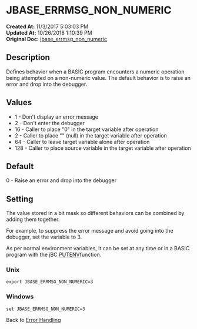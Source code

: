 # JBASE_ERRMSG_NON_NUMERIC

**Created At:** 11/3/2017 5:03:03 PM  
**Updated At:** 10/26/2018 1:10:39 PM  
**Original Doc:** [jbase_errmsg_non_numeric](https://docs.jbase.com/41717-environment-variables/jbase_errmsg_non_numeric)  


## **Description**

Defines behavior when a BASIC program encounters a numeric operation being attempted on a non-numeric value. The default behavior is to raise an error and drop into the debugger.

## 


## Values

- 1 - Don't display an error message
- 2 - Don't enter the debugger
- 16 - Caller to place "0" in the target variable after operation
- 2 - Caller to place "" (null) in the target variable after operation
- 64 - Caller to leave target variable alone after operation
- 128 - Caller to place source variable in the target variable after operation


## 


## **Default**

0 - Raise an error and drop into the debugger

## 


## **Setting**

The value stored in a bit mask so different behaviors can be combined by adding them together.

For example, to suppress the error message and avoid going into the debugger, set the variable to 3.

As per normal environment variables, it can be set at any time or in a BASIC program with the jBC [PUTENV](./../../jbase-basic-%28jbc%29/putenv)function.

### Unix

```
export JBASE_ERRMSG_NON_NUMERIC=3
```

### Windows

```
set JBASE_ERRMSG_NON_NUMERIC=3
```



Back to [Error Handling](./../../jbase-basic-%28jbc%29/jbc-error-handling)
